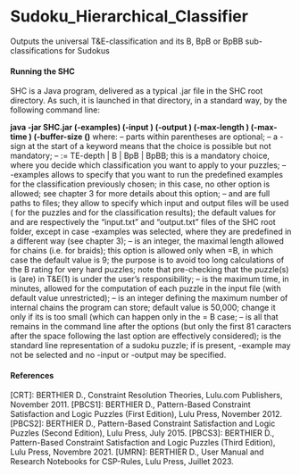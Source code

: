 # Sudoku_Hierarchical_Classifier
Outputs the universal T&amp;E-classification and its B, BpB or BpBB sub-classifications for Sudokus


#### Running the SHC

SHC is a Java program, delivered as a typical .jar file in the SHC root directory. As such, it is launched in that directory, in a standard way, by the following command line:

**java -jar SHC.jar <classif> (-examples) (-input <input-file>) (-output <output-file>) (-max-length <chain-max-length>) (-max-time <max-time>) (-buffer-size <buffer-size> (<puzzle>)**
where:
–	parts within parentheses are optional;
–	a - sign at the start of a keyword means that the choice is possible but not mandatory;
–	<classif> := TE-depth | B | BpB | BpBB; this is a mandatory choice, where you decide which classification you want to apply to your puzzles;
–	-examples allows to specify that you want to run the predefined examples for the classification previously chosen; in this case, no other option is allowed; see chapter 3 for more details about this option;
–	<input-file> and <output-file> are full paths to files; they allow to specify which input and output files will be used (<input-file> for the puzzles and <output-file> for the classification results); the default values for <input-file> and <output-file> are respectively the “input.txt” and “output.txt” files of the SHC root folder, except in case -examples was selected, where they are  predefined in a different way (see chapter 3);
–	<chain-max-length> is an integer, the maximal length allowed for chains (i.e. for braids); this option is allowed only when <classif>=B, in which case the default value is 9; the purpose is to avoid too long calculations of the B rating for very hard puzzles; note that pre-checking that the puzzle(s) is (are) in T&E(1) is under the user’s responsibility;
–	<max-time> is the maximum time, in minutes, allowed for the computation of each puzzle in the input file (with default value unrestricted);
–	<buffer-size> is an integer defining the maximum number of internal chains the program can store; default value is 50,000; change it only if its is too small (which can happen only in the <classif> = B case;
–	<puzzle> is all that remains in the command line after the options (but only the first 81 caracters after the space following the last option are effectively considered); <puzzle> is the standard line representation of a sudoku puzzle; if <puzzle> is present, -example may not be selected and no -input or -output may be specified.


#### References

[CRT]: BERTHIER D., Constraint Resolution Theories, Lulu.com Publishers, November 2011.
[PBCS1]: BERTHIER D., Pattern-Based Constraint Satisfaction and Logic Puzzles (First Edition), Lulu Press, November 2012.
[PBCS2]: BERTHIER D., Pattern-Based Constraint Satisfaction and Logic Puzzles (Second Edition), Lulu Press, July 2015.
[PBCS3]: BERTHIER D., Pattern-Based Constraint Satisfaction and Logic Puzzles (Third Edition), Lulu Press, Novembre 2021.
[UMRN]: BERTHIER D., User Manual and Research Notebooks for CSP-Rules, Lulu Press, Juillet 2023.
